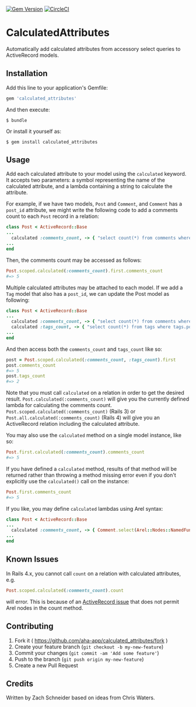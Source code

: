 [![Gem Version](https://badge.fury.io/rb/calculated_attributes.svg)](https://badge.fury.io/rb/calculated_attributes) 
[![CircleCI](https://circleci.com/gh/aha-app/calculated_attributes.svg?style=shield)](https://circleci.com/gh/aha-app/calculated_attributes)

# CalculatedAttributes

Automatically add calculated attributes from accessory select queries to ActiveRecord models.

## Installation

Add this line to your application's Gemfile:

```ruby
gem 'calculated_attributes'
```

And then execute:

    $ bundle

Or install it yourself as:

    $ gem install calculated_attributes

## Usage

Add each calculated attribute to your model using the `calculated` keyword. It accepts two parameters: a symbol representing the name of the calculated attribute, and a lambda containing a string to calculate the attribute.

For example, if we have two models, `Post` and `Comment`, and `Comment` has a `post_id` attribute, we might write the following code to add a comments count to each `Post` record in a relation:

```ruby
class Post < ActiveRecord::Base
...
  calculated :comments_count, -> { "select count(*) from comments where comments.post_id = posts.id" }
...
end
```
    
Then, the comments count may be accessed as follows:

```ruby
Post.scoped.calculated(:comments_count).first.comments_count
#=> 5
```
    
Multiple calculated attributes may be attached to each model. If we add a `Tag` model that also has a `post_id`, we can update the Post model as following:

```ruby
class Post < ActiveRecord::Base
...
  calculated :comments_count, -> { "select count(*) from comments where comments.post_id = posts.id" }
  calculated :tags_count, -> { "select count(*) from tags where tags.post_id = posts.id" }
...
end
```

And then access both the `comments_count` and `tags_count` like so:

```ruby
post = Post.scoped.calculated(:comments_count, :tags_count).first
post.comments_count
#=> 5
post.tags_count
#=> 2
```

Note that you must call `calculated` on a relation in order to get the desired result. `Post.calculated(:comments_count)` will give you the currently defined lambda for calculating the comments count. `Post.scoped.calculated(:comments_count)` (Rails 3) or `Post.all.calculated(:comments_count)` (Rails 4) will give you an ActiveRecord relation including the calculated attribute.

You may also use the `calculated` method on a single model instance, like so:

```ruby
Post.first.calculated(:comments_count).comments_count
#=> 5
```

If you have defined a `calculated` method, results of that method will be returned rather than throwing a method missing error even if you don't explicitly use the `calculated()` call on the instance:

```ruby
Post.first.comments_count
#=> 5
```

If you like, you may define `calculated` lambdas using Arel syntax:

```ruby
class Post < ActiveRecord::Base
...
  calculated :comments_count, -> { Comment.select(Arel::Nodes::NamedFunction.new("COUNT", [Comment.arel_table[:id]])).where(Comment.arel_table[:post_id].eq(Post.arel_table[:id])) }
...
end
```

## Known Issues

In Rails 4.x, you cannot call `count` on a relation with calculated attributes, e.g.

```ruby
Post.scoped.calculated(:comments_count).count
```

will error. This is because of an [ActiveRecord issue](https://github.com/rails/rails/blob/master/activerecord/lib/active_record/relation/calculations.rb#L368-L375) that does not permit Arel nodes in the count method.

## Contributing

1. Fork it ( https://github.com/aha-app/calculated_attributes/fork )
2. Create your feature branch (`git checkout -b my-new-feature`)
3. Commit your changes (`git commit -am 'Add some feature'`)
4. Push to the branch (`git push origin my-new-feature`)
5. Create a new Pull Request

## Credits

Written by Zach Schneider based on ideas from Chris Waters.